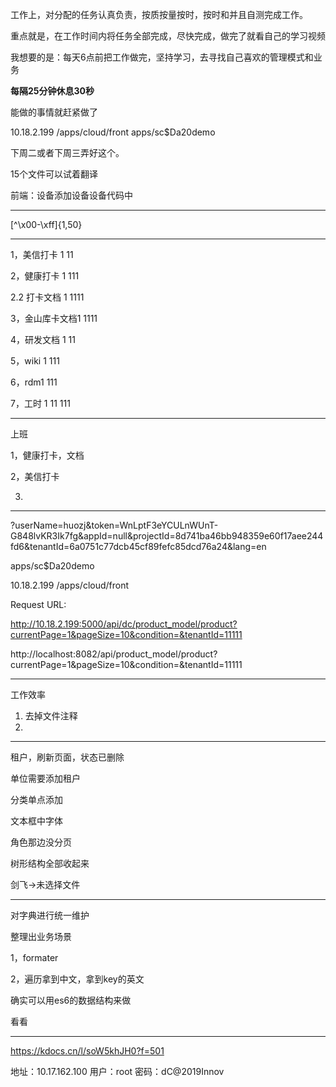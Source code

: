 

工作上，对分配的任务认真负责，按质按量按时，按时和并且自测完成工作。

重点就是，在工作时间内将任务全部完成，尽快完成，做完了就看自己的学习视频

我想要的是：每天6点前把工作做完，坚持学习，去寻找自己喜欢的管理模式和业务

**每隔25分钟休息30秒**

能做的事情就赶紧做了



10.18.2.199
/apps/cloud/front
apps/sc$Da20demo



下周二或者下周三弄好这个。

15个文件可以试着翻译



前端：设备添加设备设备代码中

-----

[^\x00-\xff]{1,50}

---

1，美信打卡 1 11

2，健康打卡 1 111

2.2 打卡文档 1 1111

3，金山库卡文档1 1111

4，研发文档 1 11

5，wiki  1 111

6，rdm1 111

7，工时 1 11 111

---

上班

1，健康打卡，文档

2，美信打卡

3. 

-----

 ?userName=huozj&token=WnLptF3eYCULnWUnT-G848lvKR3Ik7fg&appId=null&projectId=8d741ba46bb948359e60f17aee244fd6&tenantId=6a0751c77dcb45cf89fefc85dcd76a24&lang=en

apps/sc$Da20demo

10.18.2.199
/apps/cloud/front






Request URL: 



http://10.18.2.199:5000/api/dc/product_model/product?currentPage=1&pageSize=10&condition=&tenantId=11111

http://localhost:8082/api/product_model/product?currentPage=1&pageSize=10&condition=&tenantId=11111

---

工作效率

1. 去掉文件注释
2. 

----

租户，刷新页面，状态已删除

单位需要添加租户

分类单点添加

文本框中字体

角色那边没分页

树形结构全部收起来

剑飞->未选择文件

------

对字典进行统一维护

整理出业务场景

1，formater

2，遍历拿到中文，拿到key的英文

确实可以用es6的数据结构来做

看看

----

https://kdocs.cn/l/soW5khJH0?f=501

地址：10.17.162.100
用户：root
密码：dC@2019Innov


